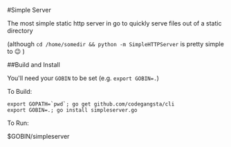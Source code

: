 #Simple Server

The most simple static http server in go to quickly serve files out of a static directory

(although `cd /home/somedir && python -m SimpleHTTPServer` is pretty simple to :wink: )

##Build and Install

You'll need your `GOBIN` to be set (e.g. `export GOBIN=.`)


To Build:

    export GOPATH=`pwd`; go get github.com/codegangsta/cli
    export GOBIN=.; go install simpleserver.go

To Run:

   $GOBIN/simpleserver
   
